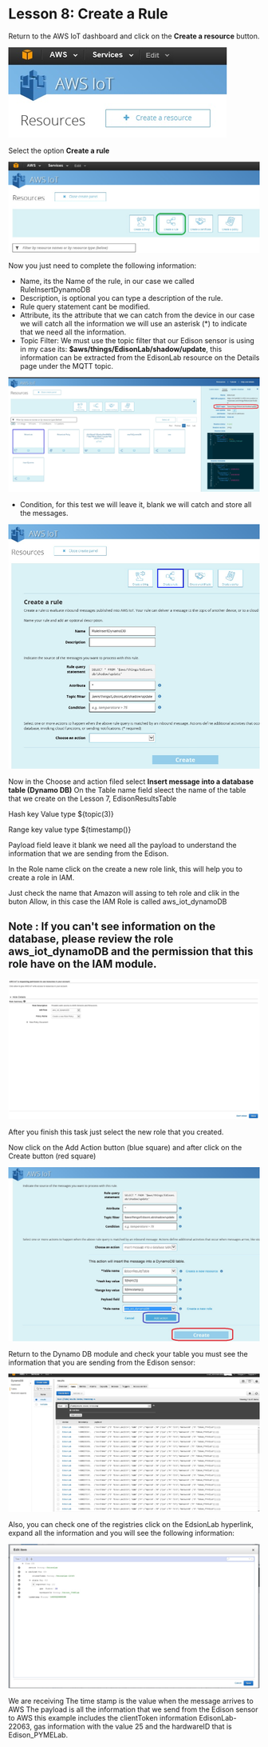 # Lesson 8: Create a Rule

Return to the AWS IoT dashboard and click on the **Create a resource** button.

![](.gitbook/assets/40.jpg)

Select the option **Create a rule**

![](.gitbook/assets/39.jpg)

Now you just need to complete the following information:

* Name, its the Name of the rule, in our case we called RuleInsertDynamoDB
* Description, is optional you can type a description of the rule.
* Rule query statement cant be modified.
* Attribute, its the attribute that we can catch from the device in our case we will catch all the information we will use an asterisk \(\*\) to indicate that we need all the information. 
* Topic Filter: We must use the topic filter that our Edison sensor is using in my case its: **$aws/things/EdisonLab/shadow/update**, this information can be extracted from the EdisonLab resource on the Details page under the MQTT topic. 

![](.gitbook/assets/42.jpg)

* Condition, for this test we will leave it, blank we will catch and store all the messages.

![](.gitbook/assets/41.jpg)

Now in the Choose and action filed select **Insert message into a database table \(Dynamo DB\)** On the Table name field sleect the name of the table that we create on the Lesson 7, EdisonResultsTable

Hash key Value type ${topic\(3\)}

Range key value type ${timestamp\(\)}

Payload field leave it blank we need all the payload to understand the information that we are sending from the Edison.

In the Role name click on the create a new role link, this will help you to create a role in IAM.

Just check the name that Amazon will assing to teh role and clik in the buton Allow, in this case the IAM Role is called aws\_iot\_dynamoDB

## Note : If you can't see information on the database, please review the role aws\_iot\_dynamoDB and the permission that this role have on the IAM module.

![](.gitbook/assets/43.jpg)

After you finish this task just select the new role that you created.

Now click on the Add Action button \(blue square\) and after click on the Create button \(red square\)

![](.gitbook/assets/44.jpg)

Return to the Dynamo DB module and check your table you must see the information that you are sending from the Edison sensor:

![](.gitbook/assets/45.jpg)

Also, you can check one of the registries click on the EdsionLab hyperlink, expand all the information and you will see the following information:

![](.gitbook/assets/46.jpg)

We are receiving The time stamp is the value when the message arrives to AWS The payload is all the information that we send from the Edison sensor to AWS this example includes the clientToken information EdisonLab-22063, gas information with the value 25 and the hardwareID that is Edison\_PYMELab.

